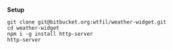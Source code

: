 **Setup**

	git clone git@bitbucket.org:wtfil/weather-widget.git
	cd weather-widget
	npm i -g install http-server
	http-server